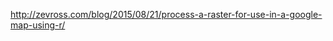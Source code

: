 

<http://zevross.com/blog/2015/08/21/process-a-raster-for-use-in-a-google-map-using-r/>



<div id="map"></div>

<script>
var landuseOverlay;

function initMap() {
    var map = new google.maps.Map(document.getElementById('map'), {
    zoom: 4,
    center: {lat: 65, lng: -152.2683},
    mapTypeId: google.maps.MapTypeId.TERRAIN
});

var bounds = new google.maps.LatLngBounds(
    new google.maps.LatLng(54.36582, -167.7103),
    new google.maps.LatLng(71.39622, -129.9973));

var overlayOpts = {
    opacity:0.5
}

var imgSrc = '{{ site.url }}/assets/tree-map.png'

landuseOverlay = new google.maps.GroundOverlay(imgSrc, bounds, overlayOpts);
landuseOverlay.setMap(map);
}

</script>
<script async="" defer src="https://maps.googleapis.com/maps/api/js?key=AIzaSyBUWJlzi5DB9NpE3r5XhwHSuIdqvrAoC9w&callback=initMap"></script>
